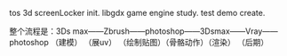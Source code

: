 tos 3d screenLocker init.
libgdx game engine study.
test demo create.

整个流程是：3Ds max——Zbrush——photoshop——3Dsmax——Vray——photoshop
                  （建模）    （展uv） （绘制贴图）（骨骼动作）（渲染）    （后期）
